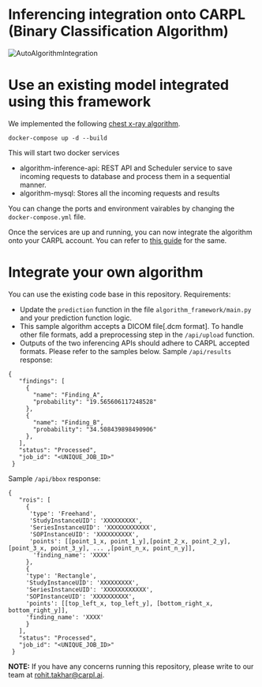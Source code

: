 # Inferencing integration onto CARPL (Binary Classification Algorithm)
![AutoAlgorithmIntegration](https://user-images.githubusercontent.com/48349718/149273334-4cd58f47-67b1-4c31-a782-207444481dd7.png)

# Use an existing model integrated using this framework
We implemented the following [chest x-ray algorithm](https://github.com/dattran2346/chestX-ray-14).
```
docker-compose up -d --build
```
This will start two docker services
* algorithm-inference-api: REST API and Scheduler service to save incoming requests to database and process them in a sequential manner.
* algorithm-mysql: Stores all the incoming requests and results

You can change the ports and environment vairables by changing the `docker-compose.yml` file.

Once the services are up and running, you can now integrate the algorithm onto your CARPL account. You can refer to [this guide](https://docs.carpl.ai/carpl/instruction-for-use/algorithm-integration-with-carpl) for the same.

# Integrate your own algorithm
You can use the existing code base in this repository. 
Requirements:
* Update the `prediction` function in the file `algorithm_framework/main.py` and your prediction function logic.
* This sample algorithm accepts a DICOM file[.dcm format]. To handle other file formats, add a preprocessing step in the `/api/upload` function.
* Outputs of the two inferencing APIs should adhere to CARPL accepted formats. Please refer to the samples below.
Sample `/api/results` response: 
```
{
   "findings": [
     {
       "name": "Finding_A",
       "probability": "19.565606117248528"
     },
     {
       "name": "Finding_B",
       "probability": "34.508439898490906"
     },
   ],
   "status": "Processed",
   "job_id": "<UNIQUE_JOB_ID>"
 }
```
Sample `/api/bbox` response: 
```
{
   "rois": [
     {
      'type': 'Freehand',
      'StudyInstanceUID': 'XXXXXXXXX',
      'SeriesInstanceUID': 'XXXXXXXXXXXX',
      'SOPInstanceUID': 'XXXXXXXXXX',
      'points': [[point_1_x, point_1_y],[point_2_x, point_2_y],[point_3_x, point_3_y], ... ,[point_n_x, point_n_y]],
       'finding_name': 'XXXX'
     },
     {
     'type': 'Rectangle',
     'StudyInstanceUID': 'XXXXXXXXX',
     'SeriesInstanceUID': 'XXXXXXXXXXXX',
     'SOPInstanceUID': 'XXXXXXXXXX',
     'points': [[top_left_x, top_left_y], [bottom_right_x, bottom_right_y]],
     'finding_name': 'XXXX'
     }
   ],
   "status": "Processed",
   "job_id": "<UNIQUE_JOB_ID>"
 }
```

**NOTE:** If you have any concerns running this repository, please write to our team at [rohit.takhar@carpl.ai](mailto:rohit.takhar@carpl.ai).
